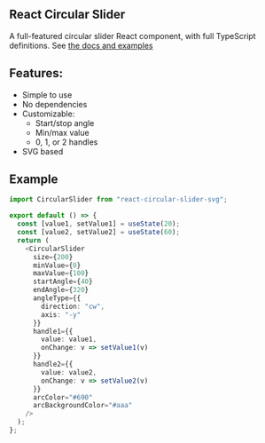 ## React Circular Slider

A full-featured circular slider React component, with full TypeScript definitions. See [the docs and examples](https://marc.khouri.ca/react-circular-slider/)

## Features:

- Simple to use
- No dependencies
- Customizable:
  - Start/stop angle
  - Min/max value
  - 0, 1, or 2 handles
- SVG based

## Example

```typescript
import CircularSlider from "react-circular-slider-svg";

export default () => {
  const [value1, setValue1] = useState(20);
  const [value2, setValue2] = useState(60);
  return (
    <CircularSlider
      size={200}
      minValue={0}
      maxValue={100}
      startAngle={40}
      endAngle={320}
      angleType={{
        direction: "cw",
        axis: "-y"
      }}
      handle1={{
        value: value1,
        onChange: v => setValue1(v)
      }}
      handle2={{
        value: value2,
        onChange: v => setValue2(v)
      }}
      arcColor="#690"
      arcBackgroundColor="#aaa"
    />
  );
};
```
